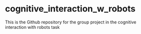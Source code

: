 # cognitive_interaction_w_robots
This is the Github repository for the group project in the cognitive interaction with robots task
